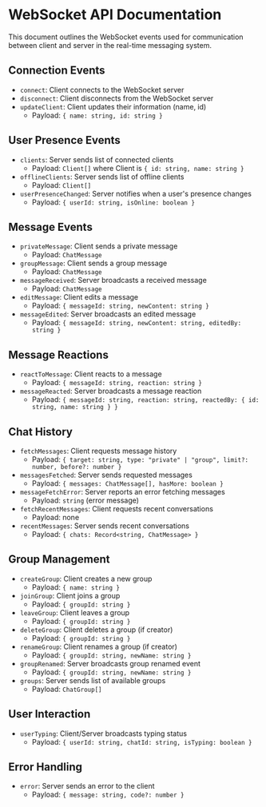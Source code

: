 
# WebSocket API Documentation

This document outlines the WebSocket events used for communication between client and server in the real-time messaging system.

## Connection Events

- `connect`: Client connects to the WebSocket server
- `disconnect`: Client disconnects from the WebSocket server
- `updateClient`: Client updates their information (name, id)
  - Payload: `{ name: string, id: string }`

## User Presence Events

- `clients`: Server sends list of connected clients
  - Payload: `Client[]` where Client is `{ id: string, name: string }`
- `offlineClients`: Server sends list of offline clients
  - Payload: `Client[]`
- `userPresenceChanged`: Server notifies when a user's presence changes
  - Payload: `{ userId: string, isOnline: boolean }`

## Message Events

- `privateMessage`: Client sends a private message
  - Payload: `ChatMessage`
- `groupMessage`: Client sends a group message
  - Payload: `ChatMessage`
- `messageReceived`: Server broadcasts a received message
  - Payload: `ChatMessage`
- `editMessage`: Client edits a message
  - Payload: `{ messageId: string, newContent: string }`
- `messageEdited`: Server broadcasts an edited message
  - Payload: `{ messageId: string, newContent: string, editedBy: string }`

## Message Reactions

- `reactToMessage`: Client reacts to a message
  - Payload: `{ messageId: string, reaction: string }`
- `messageReacted`: Server broadcasts a message reaction
  - Payload: `{ messageId: string, reaction: string, reactedBy: { id: string, name: string } }`

## Chat History

- `fetchMessages`: Client requests message history
  - Payload: `{ target: string, type: "private" | "group", limit?: number, before?: number }`
- `messagesFetched`: Server sends requested messages
  - Payload: `{ messages: ChatMessage[], hasMore: boolean }`
- `messageFetchError`: Server reports an error fetching messages
  - Payload: `string` (error message)
- `fetchRecentMessages`: Client requests recent conversations
  - Payload: none
- `recentMessages`: Server sends recent conversations
  - Payload: `{ chats: Record<string, ChatMessage> }`

## Group Management

- `createGroup`: Client creates a new group
  - Payload: `{ name: string }`
- `joinGroup`: Client joins a group
  - Payload: `{ groupId: string }`
- `leaveGroup`: Client leaves a group
  - Payload: `{ groupId: string }`
- `deleteGroup`: Client deletes a group (if creator)
  - Payload: `{ groupId: string }`
- `renameGroup`: Client renames a group (if creator)
  - Payload: `{ groupId: string, newName: string }`
- `groupRenamed`: Server broadcasts group renamed event
  - Payload: `{ groupId: string, newName: string }`
- `groups`: Server sends list of available groups
  - Payload: `ChatGroup[]`

## User Interaction

- `userTyping`: Client/Server broadcasts typing status
  - Payload: `{ userId: string, chatId: string, isTyping: boolean }`

## Error Handling

- `error`: Server sends an error to the client
  - Payload: `{ message: string, code?: number }`
